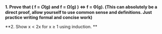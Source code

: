 **1. Prove that ( f = 𝛰(g) and f = Ω(g) ) ⇔ f = Θ(g). (This can absolutely be a direct proof, allow yourself to use common sense and definitions. Just practice writing formal and concise work)**


**2. Show x < 2x for x ≥ 1 using induction. **